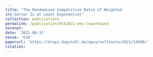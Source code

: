 ```yaml
---
title: "The Randomized Competitive Ratio of Weighted
$k$-Server Is at Least Exponential"
collection: publications
permalink: /publication/ESA2021-wks-lowerbound
excerpt:
date: '2021-08-31'
venue: 'ESA'
paperurl: 'https://drops.dagstuhl.de/opus/volltexte/2021/14590/'
citation: 
---
```


